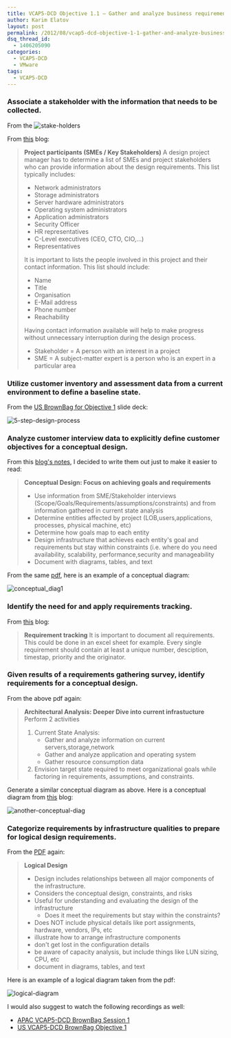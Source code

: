 ```yaml
---
title: VCAP5-DCD Objective 1.1 – Gather and analyze business requirements
author: Karim Elatov
layout: post
permalink: /2012/08/vcap5-dcd-objective-1-1-gather-and-analyze-business-requirements/
dsq_thread_id:
  - 1406205090
categories:
  - VCAP5-DCD
  - VMware
tags:
  - VCAP5-DCD
---
```

### Associate a stakeholder with the information that needs to be collected.

From the ![stake-holders](http://assets.virtuallyhyper.com/2012-08-stake-holders.png)

From [this](http://www.virten.net/2012/05/vdcd510-objective-1-1-gather-and-analyze-business-requirements/) blog:

> **Project participants (SMEs / Key Stakeholders)**
> A design project manager has to determine a list of SMEs and project stakeholders who can provide information about the design requirements. This list typically includes:
>
> *   Network administrators
> *   Storage administrators
> *   Server hardware administrators
> *   Operating system administrators
> *   Application administrators
> *   Security Officer
> *   HR representatives
> *   C-Level executives (CEO, CTO, CIO,…)
> *   Representatives
>
> It is important to lists the people involved in this project and their contact information. This list should include:
>
> *   Name
> *   Title
> *   Organisation
> *   E-Mail address
> *   Phone number
> *   Reachability
>
> Having contact information available will help to make progress without unnecessary interruption during the design process.
>
> *   Stakeholder = A person with an interest in a project
> *   SME = A subject-matter expert is a person who is an expert in a particular area

### Utilize customer inventory and assessment data from a current environment to define a baseline state.

From the [US BrownBag for Objective 1](http://www.slideshare.net/ProfessionalVMware/professionalvmware-brownbag-jason-boche-vcapdcd-objective-1) slide deck:

![5-step-design-process](http://assets.virtuallyhyper.com/2012-08-5-step-design-process.png)

### Analyze customer interview data to explicitly define customer objectives for a conceptual design.

From this [blog's notes](http://assets.virtuallyhyper.com/2013-04-vcap-dcd_notes.pdf), I decided to write them out just to make it easier to read:

> **Conceptual Design: Focus on achieving goals and requirements**
>
> *   Use information from SME/Stakeholder interviews (Scope/Goals/Requirements/assumptions/constraints) and from information gathered in current state analysis
> *   Determine entities affected by project (LOB,users,applications, processes, physical machine, etc)
> *   Determine how goals map to each entity
> *   Design infrastructure that achieves each entity's goal and requirements but stay within constraints (i.e. where do you need availability, scalability, performance,security and manageability
> *   Document with diagrams, tables, and text

From the same [pdf](http://assets.virtuallyhyper.com/2013-04-vcap-dcd_notes.pdf), here is an example of a conceptual diagram:

![conceptual_diag1](http://assets.virtuallyhyper.com/2012-08-conceptual_diag1.png)

### Identify the need for and apply requirements tracking.

From [this](http://www.virten.net/2012/05/vdcd510-objective-1-1-gather-and-analyze-business-requirements/) blog:

> **Requirement tracking**
> It is important to document all requirements. This could be done in an excel sheet for example. Every single requirement should contain at least a unique number, desciption, timestap, priority and the originator.

### Given results of a requirements gathering survey, identify requirements for a conceptual design.

From the above pdf again:

> **Architectural Analysis: Deeper Dive into current infrastucture**
> Perform 2 activities
>
> 1.  Current State Analysis:
>     *   Gather and analyze information on current servers,storage,network
>     *   Gather and analyze application and operating system
>     *   Gather resource consumption data
> 2.  Envision target state required to meet organizational goals while factoring in requirements, assumptions, and constraints.

Generate a similar conceptual diagram as above. Here is a conceptual diagram from [this](http://www.virten.net/2012/05/vdcd510-objective-1-1-gather-and-analyze-business-requirements/) blog:

![another-conceptual-diag](http://assets.virtuallyhyper.com/2012-08-another-conceptual-diag.png)

### Categorize requirements by infrastructure qualities to prepare for logical design requirements.

From the [PDF](http://assets.virtuallyhyper.com/2013-04-vcap-dcd_notes.pdf) again:

> **Logical Design**
>
> *   Design includes relationships between all major components of the infrastructure.
> *   Considers the conceptual design, constraints, and risks
> *   Useful for understanding and evaluating the design of the infrastructure
>     *   Does it meet the requirements but stay within the constraints?
> *   Does NOT include physical details like port assignments, hardware, vendors, IPs, etc
> *   illustrate how to arrange infrastructure components
> *   don't get lost in the configuration details
> *   be aware of capacity analysis, but include things like LUN sizing, CPU, etc
> *   document in diagrams, tables, and text

Here is an example of a logical diagram taken from the pdf:

![logical-diagram](http://assets.virtuallyhyper.com/2012-08-logical-diagram.png)

I would also suggest to watch the following recordings as well:

*   [APAC VCAP5-DCD BrownBag Session 1](http://professionalvmware.com/2012/02/apac-brownbag-follow-up-vcap-dcd-study-group/)
*   [US VCAP5-DCD BrownBag Objective 1](http://professionalvmware.com/2011/09/brownbag-follow-up-vcap-dcd-objective-1-jason-boche/)

